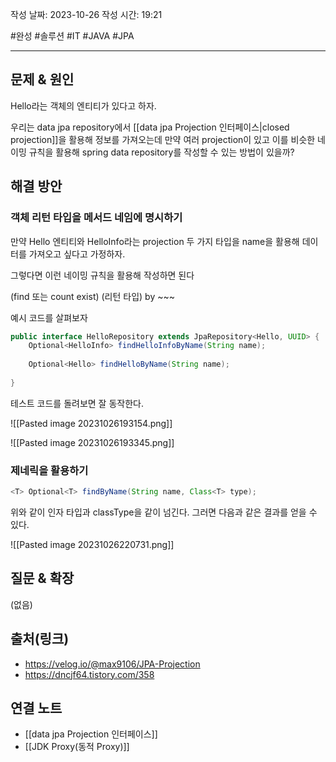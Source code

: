 작성 날짜: 2023-10-26
작성 시간: 19:21

#완성  #솔루션 #IT #JAVA #JPA 

----

## 문제 & 원인

Hello라는 객체의 엔티티가 있다고 하자. 

우리는 data jpa repository에서 [[data jpa Projection 인터페이스|closed projection]]을 활용해 정보를 가져오는데 만약 여러 projection이 있고 이를 비슷한 네이밍 규칙을 활용해 spring data repository를 작성할 수 있는 방법이 있을까?


## 해결 방안

### 객체 리턴 타입을 메서드 네임에 명시하기

만약 Hello 엔티티와 HelloInfo라는 projection 두 가지 타입을 name을 활용해 데이터를 가져오고 싶다고 가정하자. 

그렇다면 이런 네이밍 규칙을 활용해 작성하면 된다

(find 또는 count exist) (리턴 타입) by ~~~

예시 코드를 살펴보자

```java
public interface HelloRepository extends JpaRepository<Hello, UUID> {  
    Optional<HelloInfo> findHelloInfoByName(String name);  
  
    Optional<Hello> findHelloByName(String name);  
  
}
```

테스트 코드를 돌려보면 잘 동작한다.

![[Pasted image 20231026193154.png]]


![[Pasted image 20231026193345.png]]


### 제네릭을 활용하기
```java
<T> Optional<T> findByName(String name, Class<T> type);
```

위와 같이 인자 타입과 classType을 같이 넘긴다. 그러면 다음과 같은 결과를 얻을 수 있다.

![[Pasted image 20231026220731.png]]


## 질문 & 확장

(없음)

## 출처(링크)
- https://velog.io/@max9106/JPA-Projection
- https://dncjf64.tistory.com/358
## 연결 노트
- [[data jpa Projection 인터페이스]]
- [[JDK Proxy(동적 Proxy)]]
